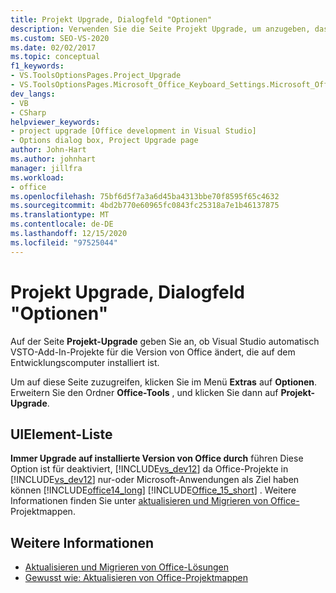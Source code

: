 ```yaml
---
title: Projekt Upgrade, Dialogfeld "Optionen"
description: Verwenden Sie die Seite Projekt Upgrade, um anzugeben, dass Visual Studio die VSTO-Add-in-Projekte automatisch so ändert, dass Sie auf den Entwicklungs Computer als Zielversion festgelegt werden.
ms.custom: SEO-VS-2020
ms.date: 02/02/2017
ms.topic: conceptual
f1_keywords:
- VS.ToolsOptionsPages.Project_Upgrade
- VS.ToolsOptionsPages.Microsoft_Office_Keyboard_Settings.Microsoft_Office_Upgrade
dev_langs:
- VB
- CSharp
helpviewer_keywords:
- project upgrade [Office development in Visual Studio]
- Options dialog box, Project Upgrade page
author: John-Hart
ms.author: johnhart
manager: jillfra
ms.workload:
- office
ms.openlocfilehash: 75bf6d5f7a3a6d45ba4313bbe70f8595f65c4632
ms.sourcegitcommit: 4bd2b770e60965fc0843fc25318a7e1b46137875
ms.translationtype: MT
ms.contentlocale: de-DE
ms.lasthandoff: 12/15/2020
ms.locfileid: "97525044"
---
```

# <a name="project-upgrade-options-dialog-box"></a>Projekt Upgrade, Dialogfeld "Optionen"
  Auf der Seite **Projekt-Upgrade** geben Sie an, ob Visual Studio automatisch VSTO-Add-In-Projekte für die Version von Office ändert, die auf dem Entwicklungscomputer installiert ist.

 Um auf diese Seite zuzugreifen, klicken Sie im Menü **Extras** auf **Optionen**. Erweitern Sie den Ordner **Office-Tools** , und klicken Sie dann auf **Projekt-Upgrade**.

## <a name="uielement-list"></a>UIElement-Liste
 **Immer Upgrade auf installierte Version von Office durch** führen Diese Option ist für deaktiviert, [!INCLUDE[vs_dev12](../vsto/includes/vs-dev12-md.md)] da Office-Projekte in [!INCLUDE[vs_dev12](../vsto/includes/vs-dev12-md.md)] nur-oder Microsoft-Anwendungen als Ziel haben können [!INCLUDE[office14_long](../vsto/includes/office14-long-md.md)] [!INCLUDE[Office_15_short](../vsto/includes/office-15-short-md.md)] . Weitere Informationen finden Sie unter [aktualisieren und Migrieren von Office-](../vsto/upgrading-and-migrating-office-solutions.md)Projektmappen.

## <a name="see-also"></a>Weitere Informationen
- [Aktualisieren und Migrieren von Office-Lösungen](../vsto/upgrading-and-migrating-office-solutions.md)
- [Gewusst wie: Aktualisieren von Office-Projektmappen](/previous-versions/4bez6837(v=vs.140))